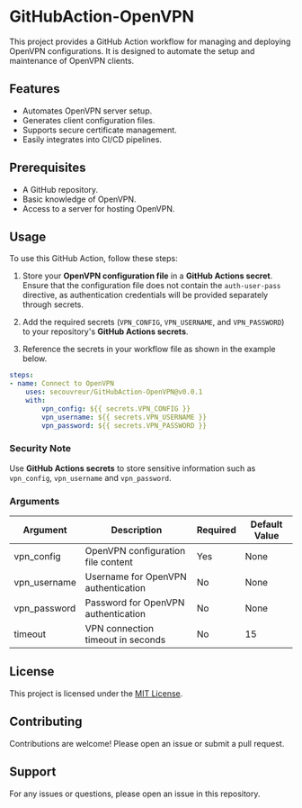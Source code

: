 # GitHubAction-OpenVPN

This project provides a GitHub Action workflow for managing and deploying OpenVPN configurations. It is designed to automate the setup and maintenance of OpenVPN clients.

## Features

- Automates OpenVPN server setup.
- Generates client configuration files.
- Supports secure certificate management.
- Easily integrates into CI/CD pipelines.

## Prerequisites

- A GitHub repository.
- Basic knowledge of OpenVPN.
- Access to a server for hosting OpenVPN.

## Usage
To use this GitHub Action, follow these steps:

1. Store your **OpenVPN configuration file** in a **GitHub Actions secret**. Ensure that the configuration file does not contain the `auth-user-pass` directive, as authentication credentials will be provided separately through secrets.

2. Add the required secrets (`VPN_CONFIG`, `VPN_USERNAME`, and `VPN_PASSWORD`) to your repository's **GitHub Actions secrets**.

3. Reference the secrets in your workflow file as shown in the example below.

```yaml
steps:
- name: Connect to OpenVPN
    uses: secouvreur/GitHubAction-OpenVPN@v0.0.1
    with:
        vpn_config: ${{ secrets.VPN_CONFIG }}
        vpn_username: ${{ secrets.VPN_USERNAME }}
        vpn_password: ${{ secrets.VPN_PASSWORD }}
```

### Security Note
Use **GitHub Actions secrets** to store sensitive information such as `vpn_config`, `vpn_username` and `vpn_password`.


### Arguments
<table>
  <thead>
    <tr>
      <th>Argument</th>
      <th>Description</th>
      <th>Required</th>
      <th>Default Value</th>
    </tr>
  </thead>
  <tbody>
    <tr>
        <td>vpn_config</td>
        <td>OpenVPN configuration file content</td>
        <td>Yes</td>
        <td>None</td>
    </tr>
    <tr>
        <td>vpn_username</td>
        <td>Username for OpenVPN authentication</td>
        <td>No</td>
        <td>None</td>
    </tr>
    <tr>
        <td>vpn_password</td>
        <td>Password for OpenVPN authentication</td>
        <td>No</td>
        <td>None</td>
    </tr>
    <tr>
        <td>timeout</td>
        <td>VPN connection timeout in seconds</td>
        <td>No</td>
        <td>15</td>
    </tr>
  </tbody>
</table>

## License

This project is licensed under the [MIT License](LICENSE).

## Contributing

Contributions are welcome! Please open an issue or submit a pull request.

## Support

For any issues or questions, please open an issue in this repository.